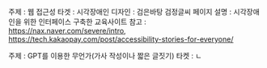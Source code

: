 주제 : 웹 접근성
타겟 : 시각장애인
디자인 : 검은바탕 검정글씨 페이지
설명 : 시각장애인을 위한 인터페이스 구축한 교육사이트
참고 : https://nax.naver.com/severe/intro, https://tech.kakaopay.com/post/accessibility-stories-for-everyone/

주제 : GPT를 이용한 무언가(가사 작성이나 짧은 글짓기)
타켓 : 
ㄴ

